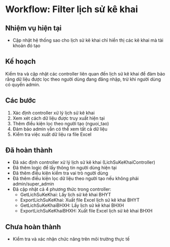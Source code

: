# Workflow: Filter lịch sử kê khai

## Nhiệm vụ hiện tại
- Cập nhật hệ thống sao cho lịch sử kê khai chỉ hiển thị các kê khai mà tài khoản đó tạo

## Kế hoạch
Kiểm tra và cập nhật các controller liên quan đến lịch sử kê khai để đảm bảo rằng dữ liệu được lọc theo người dùng đang đăng nhập, trừ khi người dùng có quyền admin.

## Các bước
1. Xác định controller xử lý lịch sử kê khai
2. Xem xét cách dữ liệu được truy xuất hiện tại
3. Thêm điều kiện lọc theo người tạo (nguoi_tao)
4. Đảm bảo admin vẫn có thể xem tất cả dữ liệu
5. Kiểm tra việc xuất dữ liệu ra file Excel

## Đã hoàn thành
- Đã xác định controller xử lý lịch sử kê khai (LichSuKeKhaiController)
- Đã thêm logic để lấy thông tin người dùng hiện tại
- Đã thêm điều kiện kiểm tra vai trò người dùng
- Đã thêm điều kiện lọc dữ liệu theo người tạo nếu không phải admin/super_admin
- Đã cập nhật cả 4 phương thức trong controller:
  - GetLichSuKeKhai: Lấy lịch sử kê khai BHYT
  - ExportLichSuKeKhai: Xuất file Excel lịch sử kê khai BHYT
  - GetLichSuKeKhaiBHXH: Lấy lịch sử kê khai BHXH
  - ExportLichSuKeKhaiBHXH: Xuất file Excel lịch sử kê khai BHXH

## Chưa hoàn thành
- Kiểm tra và xác nhận chức năng trên môi trường thực tế 
